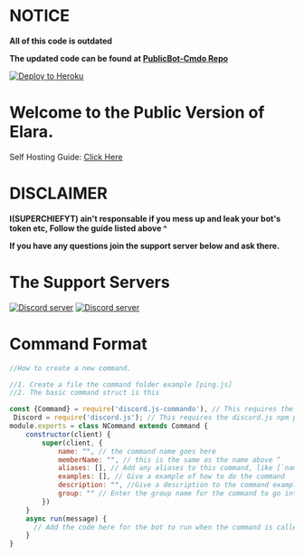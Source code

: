 NOTICE
=====================
**All of this code is outdated**

**The updated code can be found at [PublicBot-Cmdo Repo](https://github.com/elara-bots/PublicBot-Cmdo)**


[![Deploy to Heroku](https://www.herokucdn.com/deploy/button.png)](https://dashboard.heroku.com/new?template=https://github.com/Elara-Discord-Bots/PublicBot-V2)

Welcome to the Public Version of Elara.
===========================================

Self Hosting Guide: [Click Here](https://github.com/Elara-Discord-Bots/PublicBot-V2/wiki)



DISCLAIMER
===========================
**I(SUPERCHIEFYT) ain't responsable if you mess up and leak your bot's token etc, Follow the guide listed above ^**

**If you have any questions join the support server below and ask there.**


The Support Servers
====================
[![Discord server](https://discordapp.com/api/guilds/499409162661396481/embed.png?style=banner4)](https://discord.gg/qafHJ63)
[![Discord server](https://discordapp.com/api/guilds/371105897570631691/embed.png?style=banner4)](https://discord.gg/NGdVDgk)



Command Format
=========================
```js
//How to create a new command.

//1. Create a file the command folder example [ping.js]
//2. The basic command struct is this

const {Command} = require('discord.js-commando'), // This requires the discord.js-command npm package
 Discord = require('discord.js'); // This requires the discord.js npm package, This is mostly used for stuff like RichEmbed etc. 
module.exports = class NCommand extends Command {
    constructor(client) {
        super(client, {
            name: "", // the command name goes here
            memberName: "", // this is the same as the name above ^ 
            aliases: [], // Add any aliases to this command, like [`name here`, `other name here`] etc
            examples: [], // Give a example of how to do the command 
            description: "", //Give a description to the command example "This command shows the ping for the bot" etc.
            group: "" // Enter the group name for the command to go into all of the group names is found in bot.js at the bottom like fun
        })
    }
    async run(message) {
      // Add the code here for the bot to run when the command is called. 
    }
}

